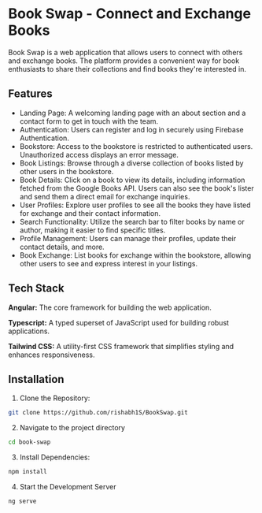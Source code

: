 # Book Swap - Connect and Exchange Books

Book Swap is a web application that allows users to connect with others and exchange books. The platform provides a convenient way for book enthusiasts to share their collections and find books they're interested in.

## Features

- Landing Page: A welcoming landing page with an about section and a contact form to get in touch with the team.
- Authentication: Users can register and log in securely using Firebase Authentication.
- Bookstore: Access to the bookstore is restricted to authenticated users. Unauthorized access displays an error message.
- Book Listings: Browse through a diverse collection of books listed by other users in the bookstore.
- Book Details: Click on a book to view its details, including information fetched from the Google Books API. Users can also see the book's lister and send them a direct email for exchange inquiries.
- User Profiles: Explore user profiles to see all the books they have listed for exchange and their contact information.
- Search Functionality: Utilize the search bar to filter books by name or author, making it easier to find specific titles.
- Profile Management: Users can manage their profiles, update their contact details, and more.
- Book Exchange: List books for exchange within the bookstore, allowing other users to see and express interest in your listings.

## Tech Stack

**Angular:** The core framework for building the web application.

**Typescript:** A typed superset of JavaScript used for building robust applications.

**Tailwind CSS:** A utility-first CSS framework that simplifies styling and enhances responsiveness.

## Installation

1. Clone the Repository:

```bash
git clone https://github.com/rishabh1S/BookSwap.git
```

2. Navigate to the project directory

```bash
cd book-swap
```

3. Install Dependencies:

```bash
npm install
```

4. Start the Development Server

```bash
ng serve
